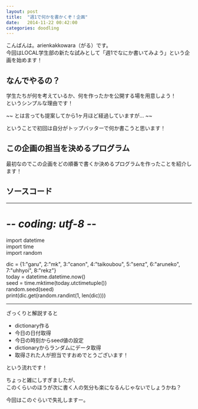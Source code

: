 ```yaml
---
layout: post
title:  "週1で何かを書かくぞ！企画"
date:   2014-11-22 00:42:00
categories: doodling
---
```

  
こんばんは。arienkakkowara（がる）です。  
今回はLOCAL学生部の新たな試みとして「週1でなにか書いてみよう」という企画を始めます！  
  
## なんでやるの？  
  
学生たちが何を考えているか、何を作ったかを公開する場を用意しよう！  
というシンプルな理由です！  
  
~~ とは言っても提案してから1ヶ月ほど経過していますが… ~~  
  
ということで初回は自分がトップバッターで何か書こうと思います！  
  
## この企画の担当を決めるプログラム  
  
最初なのでこの企画をどの順番で書くか決めるプログラムを作ったことを紹介します！  
  
  
## ソースコード  
  
-------------  
# -*- coding: utf-8 -*-  
  
import datetime  
import time  
import random  
  
dic = {1:"garu", 2:"mk", 3:"canon", 4:"taikoubou", 5:"senz", 6:"aruneko", 7:"uhhyoi", 8:"rekz"}  
today = datetime.datetime.now()  
seed = time.mktime(today.utctimetuple())  
random.seed(seed)  
print(dic.get(random.randint(1, len(dic))))  
  
  
-------------  
  
ざっくりと解説すると  
  
+ dictionary作る  
+ 今日の日付取得  
+ 今日の時刻からseed値の設定  
+ dictionaryからランダムにデータ取得  
+ 取得された人が担当ですおめでとうございます！  
  
という流れです！  
  
  
ちょっと雑にしすぎましたが、  
このくらいのほうが次に書く人の気分も楽になるんじゃないでしょうかね？  
  
  
今回はこのぐらいで失礼しますー。  
  
